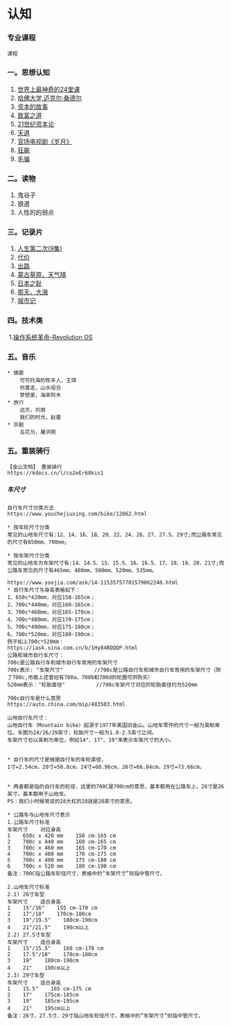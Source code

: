 # 认知

### 专业课程
	课程

### 一。思想认知

1. [世界上最神奇的24堂课](https://www.bilibili.com/video/BV17q4y1w7Gd)
2. [哈佛大学,迈克尔·桑德尔](https://www.bilibili.com/video/BV1ct4y167fM)
3. [资本的故事](https://www.bilibili.com/video/BV1mW411J7ED)
4. [致富之道](https://www.bilibili.com/video/BV1iE411R7kT)
5. [21世纪资本论](https://www.bilibili.com/video/BV1pp4y1s73y)
6. [天道](https://www.le.com/ptv/vplay/25324719.html)
7. [官场电视剧《岁月》](https://www.bilibili.com/video/BV1m44y1774d)
8. [狂飙](https://www.iqiyi.com/v_1vs5edve4m4.html)
9. [毛骗](https://www.mkxyb.com/guocanju/maopiandiyiji/)

### 二。读物

1. 鬼谷子
2. 狼道
3. 人性的的弱点

### 三。记录片

1. [人生第二次(9集)](https://www.bilibili.com/bangumi/play/ep511530)
2. [代价](https://www.bilibili.com/video/BV1jS4y1i78r)
3. [出路](https://www.bilibili.com/video/BV1gP4y1s7dV)
4. [蒙古草原，天气晴](https://www.bilibili.com/video/BV12P4y1p7FG)
5. [日本之耻](https://www.iqiyi.com/v_19rwy0ymd4.html)
6. [那天，大海](https://www.bilibili.com/video/BV1Wp411R7R9)
7. [城市记](https://www.bilibili.com/festival/city?bvid=BV1PG4y1Z7Mx)


### 四。技术类

​			1.[操作系统革命-Revolution OS](https://www.bilibili.com/video/BV1gx411Q79H)

### 五。音乐

```
* 情歌
	可可托海的牧羊人，王琪
	你莫走，山水组合
	梦想家，海来阿木
* 旅行
	远方，刘朋
	我们的时光，赵雷
* 京剧
	五花马，屠洪刚
```

### 五。重装骑行

```
【金山文档】 重装骑行
https://kdocs.cn/l/co2eEr68kis1
```
##### 车尺寸
```
自行车尺寸分类方法
https://www.youchejiuxing.com/bike/12062.html

* 按车轮尺寸分类
常见的山地车尺寸有:12、14、16、18、20、22、24、26、27、27.5、29寸;而公路车常见的尺寸有650mm、700mm;

* 按车架尺寸分类
常见的山地车为车架尺寸有:14、14.5、15、15.5、16、16.5、17、18、19、20、21寸;而公路车常见的尺寸有465mm、480mm、500mm、520mm、535mm。

https://www.yoojia.com/ask/14-11535757781579062240.html
* 自行车尺寸与身高表格如下：
1、650c*420mm，对应150-165cm；
2、700c*440mm，对应160-165cm；
3、700c*460mm，对应165-170cm；
4、700c*480mm，对应170-175cm；
5、700c*490mm，对应175-180cm；
6、700c*520mm，对应180-190cm；
例子如上700c*520mm：
https://iask.sina.com.cn/b/1Hy84BQQQP.html
公路和城市自行车尺寸：
700c是公路自行车和城市自行车常用的车架尺寸
700c表示: "车架尺寸"			//700c是公路自行车和城市自行车常用的车架尺寸（除了700c,市面上还曾经有700a、700b和700d的轮圈可供购买）
520mm表示："轮胎直径"			//700c车架尺寸对应的轮胎直径约为520mm

700c自行车是什么意思
https://auto.china.com/mip/483503.html

山地自行车尺寸：
山地自行车（Mountain bike）起源于1977年美国旧金山。山地车零件的尺寸一般为英制单位。车圈为24/26/29英寸，轮胎尺寸一般为1.0-2.5英寸之间。
车架尺寸也以英制为单位，例如14"、17"、19"来表示车架尺寸的大小。


* 自行车的尺寸是根据自行车的车轮直径，
1寸=2.54cm，20寸=50.8cm，24寸=60.96cm，26寸=66.04cm，29寸=73.66cm。


* 两者都是指的自行车的轮径，这里的700C是700cm的意思，基本都用在公路车上，26寸是26英寸，基本都用于山地车。
PS：我们小时候常说的28大杠的28就是28英寸的意思。

* 公路车与山地车尺寸表示
1.公路车尺寸标准
车架尺寸    对应身高    
1    650c x 420 mm    150 cm-165 cm    
2    700c x 440 mm    160 cm-165 cm    
3    700c x 460 mm    165 cm-170 cm    
4    700c x 480 mm    170 cm-175 cm    
5    700c x 490 mm    175 cm-180 cm    
6    700c x 520 mm    180 cm-190 cm    
备注：700C指公路车轮径尺寸，表格中的“车架尺寸”则指中管尺寸。

2.山地车尺寸标准
2.1) 26寸车型
车架尺寸    适合身高    
1    15"/16"    155 cm-170 cm    
2    17"/18"    170cm-180cm    
3    19"/19.5"    180cm-190cm    
4    21"/21.5"    190cm以上    
2.2) 27.5寸车型
车架尺寸    适合身高    
1    15"/15.5"    160 cm-170 cm    
2    17.5"/18"    170cm-180cm    
3    19"    180cm-190cm    
4    21"    190cm以上    
2.3) 29寸车型
车架尺寸    适合身高    
1    15.5"    165 cm-175 cm    
2    17"    175cm-185cm    
3    19"    185cm-195cm    
4    21"    195cm以上    
备注：26寸、27.5寸、29寸指山地车轮径尺寸，表格中的“车架尺寸”则指中管尺寸。
```

